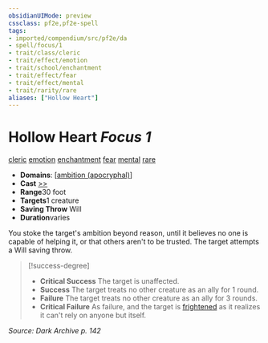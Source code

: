 ```yaml
---
obsidianUIMode: preview
cssclass: pf2e,pf2e-spell
tags:
- imported/compendium/src/pf2e/da
- spell/focus/1
- trait/class/cleric
- trait/effect/emotion
- trait/school/enchantment
- trait/effect/fear
- trait/effect/mental
- trait/rarity/rare
aliases: ["Hollow Heart"]
---
```

# Hollow Heart *Focus 1*   
[cleric](rules/traits/cleric.md)  [emotion](emotion.md)  [enchantment](enchantment.md)  [fear](rules/traits/fear.md)  [mental](mental.md)  [rare](rare.md)  

- **Domains**: [[ambition (apocryphal)](../setting/domains.md#Ambition%20(apocryphal))]
- **Cast** [>>](chapter-9-playing-the-game.md#Actions "Two-Action") 
- **Range**30 foot
- **Targets**1 creature
- **Saving Throw** Will
- **Duration**varies

You stoke the target's ambition beyond reason, until it believes no one is capable of helping it, or that others aren't to be trusted. The target attempts a Will saving throw.

> [!success-degree] 
> - **Critical Success** The target is unaffected.
> - **Success** The target treats no other creature as an ally for 1 round.
> - **Failure** The target treats no other creature as an ally for 3 rounds.
> - **Critical Failure** As failure, and the target is [frightened](conditions.md#Frightened) as it realizes it can't rely on anyone but itself.

*Source: Dark Archive p. 142*